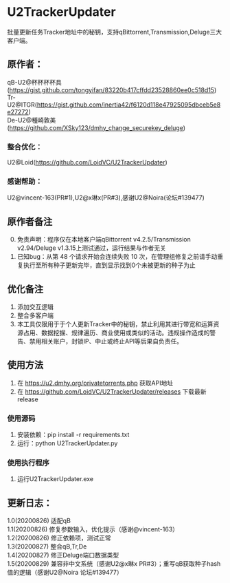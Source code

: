# U2TrackerUpdater
批量更新任务Tracker地址中的秘钥，支持qBittorrent,Transmission,Deluge三大客户端。
## 原作者：
qB-U2@杯杯杯杯具(https://gist.github.com/tongyifan/83220b417cffdd23528860ee0c518d15)  
Tr-U2@ITGR(https://gist.github.com/inertia42/f6120d118e47925095dbceb5e8e27272)  
De-U2@種崎敦美(https://github.com/XSky123/dmhy_change_securekey_deluge)  
### 整合优化：
U2@Loid(https://github.com/LoidVC/U2TrackerUpdater)
### 感谢帮助：
U2@vincent-163(PR#1),U2@x琳x(PR#3),感谢U2@Noira(论坛#139477)

## 原作者备注
0. 免责声明：程序仅在本地客户端qBittorrent v4.2.5/Transmission v2.94/Deluge v1.3.15上测试通过，运行结果与作者无关  
1. 已知bug：从第 48 个请求开始会连续失败 10 次，在管理组修复之前请手动重复执行至所有种子更新完毕，直到显示找到0个未被更新的种子为止  
## 优化备注
1. 添加交互逻辑  
2. 整合多客户端  
3. 本工具仅限用于于个人更新Tracker中的秘钥，禁止利用其进行带宽和运算资源占用、数据挖掘、规律遍历、商业使用或类似的活动。违规操作造成的警告、禁用相关账户，封锁IP、中止或终止API等后果自负责任。 

## 使用方法
1. 在 https://u2.dmhy.org/privatetorrents.php 获取API地址
2. 在 https://github.com/LoidVC/U2TrackerUpdater/releases 下载最新release
### 使用源码
1. 安装依赖：pip install -r requirements.txt  
2. 运行：python U2TrackerUpdater.py  
### 使用执行程序
1. 运行U2TrackerUpdater.exe

## 更新日志：
1.0(20200826) 适配qB  
1.1(20200826) 修复参数输入，优化提示（感谢@vincent-163）  
1.2(20200826) 修正依赖项，测试正常  
1.3(20200827) 整合qB,Tr,De  
1.4(20200827) 修正Deluge端口数据类型  
1.5(20200829) 兼容非中文系统（感谢U2@x琳x PR#3）；重写qB获取种子hash值的逻辑（感谢U2@Noira 论坛#139477）
